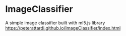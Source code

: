 # ImageClassifier
A simple image classifier built with ml5.js library
https://peterattardi.github.io/ImageClassifier/index.html
